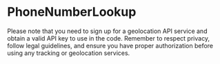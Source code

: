 # PhoneNumberLookup
Please note that you need to sign up for a geolocation API service and obtain a valid API key to use in the code. Remember to respect privacy, follow legal guidelines, and ensure you have proper authorization before using any tracking or geolocation services.

